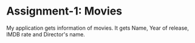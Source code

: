 <h1>Assignment-1: Movies</h1>
<p>My application gets information of movies. It gets Name, Year of release, IMDB rate and Director's name.</p>